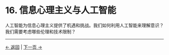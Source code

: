 # 16. 信息心理主义与人工智能

人工智能为信息心理主义提供了机遇和挑战。我们如何利用人工智能来理解意识？我们需要考虑哪些伦理和技术限制？

---
<div class="navigation-links">
<a href="../15_附录与延伸阅读/" class="nav-link prev-link">← 返回</a> | <a href="../17_信息心理主义与计算的极限/" class="nav-link next-link">下一页 →</a>
</div>
